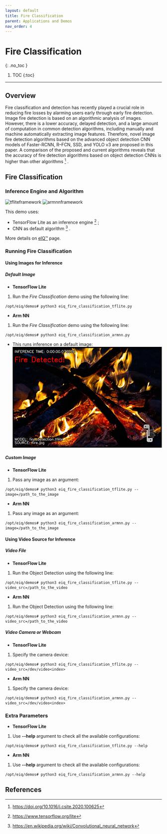 ```yaml
---
layout: default
title: Fire Classification
parent: Applications and Demos
nav_order: 4
---
```


# **Fire Classification**
{: .no_toc }

1. TOC
{:toc}
---

## **Overview**

Fire classification and detection has recently played a crucial role in reducing
fire losses by alarming users early through early fire detection. Image fire
detection is based on an algorithmic analysis of images.
However, there is a lower accuracy, delayed detection, and a large amount of
computation in common detection algorithms, including manually and machine
automatically extracting image features. Therefore, novel image fire detection
algorithms based on the advanced object detection CNN models of Faster-RCNN,
R–FCN, SSD, and YOLO v3 are proposed in this paper. A comparison of the proposed
and current algorithms reveals that the accuracy of fire detection algorithms
based on object detection CNNs is higher than other algorithms [^1] .


## **Fire Classification**

### **Inference Engine and Algorithm**

![tfliteframework][tflite] ![armnnframework][armnn]

This demo uses:

 * TensorFlow Lite as an inference engine [^2] ;
 * CNN as default algorithm [^3] .

More details on [eIQ™][eiq] page.

### **Running Fire Classification**

#### **Using Images for Inference**

##### **Default Image**

* **TensorFlow Lite**

1. Run the _Fire Classification_ demo using the following line:
```console
/opt/eiq/demos# python3 eiq_fire_classification_tflite.py
```

* **Arm NN**

1. Run the _Fire Classification_ demo using the following line:
```console
/opt/eiq/demos# python3 eiq_fire_classification_armnn.py
```

* This runs inference on a default image:
![facial_detection][image_eiqfireclassification]

##### **Custom Image**

* **TensorFlow Lite**

1. Pass any image as an argument:
```console
/opt/eiq/demos# python3 eiq_fire_classification_tflite.py --image=/path_to_the_image
```

* **Arm NN**

1. Pass any image as an argument:
```console
/opt/eiq/demos# python3 eiq_fire_classification_armnn.py --image=/path_to_the_image
```

#### **Using Video Source for Inference**

##### **Video File**

* **TensorFlow Lite**

1. Run the Object Detection using the following line:
```console
/opt/eiq/demos# python3 eiq_fire_classification_tflite.py --video_src=/path_to_the_video
```

* **Arm NN**

1. Run the Object Detection using the following line:
```console
/opt/eiq/demos# python3 eiq_fire_classification_armnn.py --video_src=/path_to_the_video
```

##### **Video Camera or Webcam**

* **TensorFlow Lite**

1. Specify the camera device:
```console
/opt/eiq/demos# python3 eiq_fire_classification_tflite.py --video_src=/dev/video<index>
```

* **Arm NN**

1. Specify the camera device:
```console
/opt/eiq/demos# python3 eiq_fire_classification_armnn.py --video_src=/dev/video<index>
```

### **Extra Parameters**

* **TensorFlow Lite**

1. Use **--help** argument to check all the available configurations:
```console
/opt/eiq/demos# python3 eiq_fire_classification_tflite.py --help
```

* **Arm NN**

1. Use **--help** argument to check all the available configurations:
```console
/opt/eiq/demos# python3 eiq_fire_classification_armnn.py --help
```

## **References**

[^1]: https://doi.org/10.1016/j.csite.2020.100625
[^2]: https://www.tensorflow.org/lite
[^3]: https://en.wikipedia.org/wiki/Convolutional_neural_network


[image_eiqfireclassification]: ../media/demos/eIQFireClassification/image_eiqfireclassification_resized_logo.gif


[tflite]: https://img.shields.io/badge/TFLite-2.1.0-orange
[armnn]: https://img.shields.io/badge/ArmNN-19.08-blue
[eiq]: https://www.nxp.com/design/software/development-software/eiq-ml-development-environment:EIQ
